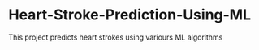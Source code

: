 # Heart-Stroke-Prediction-Using-ML
This project predicts heart strokes using variours ML algorithms
